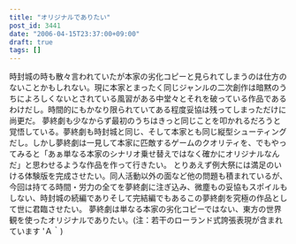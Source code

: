 ```yaml
---
title: "オリジナルでありたい"
post_id: 3441
date: "2006-04-15T23:37:00+09:00"
draft: true
tags: []
---
```



時封城の時も散々言われていたが本家の劣化コピーと見られてしまうのは仕方のないことかもしれない。現に本家とまったく同じジャンルの二次創作は暗黙のうちによろしくないとされている風習がある中堂々とそれを破っている作品であるわけだし。時間的にもかなり限られていてある程度妥協は残ってしまっただけに尚更だ。 夢終劇も少なからず最初のうちはきっと同じことを叩かれるだろうと 覚悟している。夢終劇も時封城と同じ、そして本家とも同じ縦型シューティングだし。しかし夢終劇は一見して本家に匹敵するゲームのクオリティを、でもやってみると「あぁ単なる本家のシナリオ乗せ替えではなく確かにオリジナルなんだ」と思わせるような作品を作って行きたい。 とりあえず例大祭には満足のいける体験版を完成させたい。同人活動以外の面など他の問題も積まれているが、今回は持てる時間・労力の全てを夢終劇に注ぎ込み、微塵もの妥協もスポイルもしない、時封城の続編でありそして完結編でもあるこの夢終劇を究極の作品として世に君臨させたい。 夢終劇は単なる本家の劣化コピーではない、東方の世界観を使ったオリジナルでありたい。(注：若干のローランド式誇張表現が含まれています 'Ａ｀)
